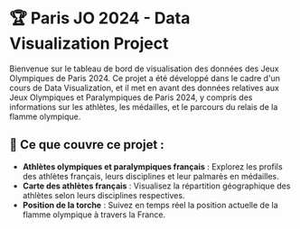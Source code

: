 # 🏆 Paris JO 2024 - Data Visualization Project   

Bienvenue sur le tableau de bord de visualisation des données des Jeux Olympiques de Paris 2024. Ce projet a été développé dans le cadre d'un cours de Data Visualization, et il met en avant des données relatives aux Jeux Olympiques et Paralympiques de Paris 2024, y compris des informations sur les athlètes, les médailles, et le parcours du relais de la flamme olympique.

## 🚀 Ce que couvre ce projet :

- **Athlètes olympiques et paralympiques français** : Explorez les profils des athlètes français, leurs disciplines et leur palmarès en médailles.
- **Carte des athlètes français** : Visualisez la répartition géographique des athlètes selon leurs disciplines respectives.
- **Position de la torche** : Suivez en temps réel la position actuelle de la flamme olympique à travers la France.
